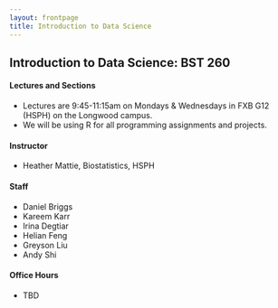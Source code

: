 ```yaml
---
layout: frontpage
title: Introduction to Data Science
---
```


## Introduction to Data Science: BST 260

#### Lectures and Sections

* Lectures are 9:45-11:15am on Mondays & Wednesdays in FXB G12 (HSPH) on the Longwood campus.
* We will be using R for all programming assignments and projects. 

#### Instructor

* Heather Mattie, Biostatistics, HSPH

#### Staff

* Daniel Briggs
* Kareem Karr
* Irina Degtiar
* Helian Feng
* Greyson Liu
* Andy Shi

#### Office Hours
* TBD
